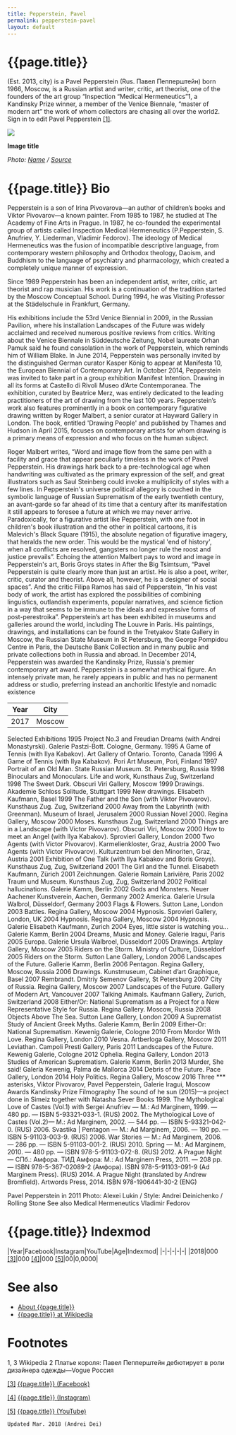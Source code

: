 ```yaml
---
title: Pepperstein, Pavel
permalink: pepperstein-pavel
layout: default
---
```


# {{page.title}}

(Est. 2013, city) is a Pavel Pepperstein (Rus. Павел Пепперштейн) born 1966, Moscow, is a Russian artist and writer, critic, art theorist, one of the founders of the art group “Inspection “Medical Hermeneutics”1, a Kandinsky Prize winner, a member of the Venice Biennale, “master of modern art” the work of whom collectors are chasing all over the world2. Sign in to edit Pavel Pepperstein <span id="a1">[\[1\]](#f1)</span>.

![](/encyclopedia/images/image-name.jpg)

**Image title**

*Photo: [Name](index) / [Source](index)*

# {{page.title}} Bio
Pepperstein  is a son of Irina Pivovarova—an author of children’s books and Viktor Pivovarov—a known painter. From 1985 to 1987, he studied at The Academy of Fine Arts in Prague. In 1987, he co-founded the experimental group of artists called Inspection Medical Hermeneutics (P.Pepperstein, S. Anufriev, Y. Liederman, Vladimir Fedorov). The ideology of Medical Hermeneutics was the fusion of incompatible descriptive language, from contemporary western philosophy and Orthodox theology, Daoism, and Buddhism to the language of psychiatry and pharmacology, which created a completely unique manner of expression.

Since 1989 Pepperstein has been an independent artist, writer, critic, art theorist and rap musician. His work is a continuation of the tradition started by the Moscow Conceptual School. During 1994, he was Visiting Professor at the Städelschule in Frankfurt, Germany.

His exhibitions include the 53rd Venice Biennial in 2009, in the Russian Pavilion, where his installation Landscapes of the Future was widely acclaimed and received numerous positive reviews from critics. Writing about the Venice Biennale in Süddeutsche Zeitung, Nobel laureate Orhan Pamuk said he found consolation in the work of Pepperstein, which reminds him of William Blake. In June 2014, Pepperstein was personally invited by the distinguished German curator Kasper König to appear at Manifesta 10, the European Biennial of Contemporary Art. In October 2014, Pepperstein was invited to take part in a group exhibition Manifest Intention. Drawing in all its forms at Castello di Rivoli Museo d’Arte Contemporanea. The exhibition, curated by Beatrice Merz, was entirely dedicated to the leading practitioners of the art of drawing from the last 100 years. Pepperstein’s work also features prominently in a book on contemporary figurative drawing written by Roger Malbert, a senior curator at Hayward Gallery in London. The book, entitled 'Drawing People' and published by Thames and Hudson in April 2015, focuses on contemporary artists for whom drawing is a primary means of expression and who focus on the human subject.

Roger Malbert writes, “Word and image flow from the same pen with a facility and grace that appear peculiarly timeless in the work of Pavel Pepperstein. His drawings hark back to a pre-technological age when handwriting was cultivated as the primary expression of the self, and great illustrators such as Saul Steinberg could invoke a multiplicity of styles with a few lines. In Pepperstein's universe political allegory is couched in the symbolic language of Russian Suprematism of the early twentieth century, an avant-garde so far ahead of its time that a century after its manifestation it still appears to foresee a future at which we may never arrive. Paradoxically, for a figurative artist like Pepperstein, with one foot in children's book illustration and the other in political cartoons, it is Malevich's Black Square (1915), the absolute negation of figurative imagery, that heralds the new order. This would be the mystical 'end of history', when all conflicts are resolved, gangsters no longer rule the roost and justice prevails”. Echoing the attention Malbert pays to word and image in Pepperstein's art, Boris Groys states in After the Big Tsimtsum, “Pavel Pepperstein is quite clearly more than just an artist. He is also a poet, writer, critic, curator and theorist. Above all, however, he is a designer of social spaces”. And the critic Filipa Ramos has said of Pepperstein, “In his vast body of work, the artist has explored the possibilities of combining linguistics, outlandish experiments, popular narratives, and science fiction in a way that seems to be immune to the ideals and expressive forms of post-perestroika”. Pepperstein’s art has been exhibited in museums and galleries around the world, including The Louvre in Paris. His paintings, drawings, and installations can be found in the Tretyakov State Gallery in Moscow, the Russian State Museum in St Petersburg, the George Pompidou Centre in Paris, the Deutsche Bank Collection and in many public and private collections both in Russia and abroad. In December 2014, Pepperstein was awarded the Kandinsky Prize, Russia's premier contemporary art award. Pepperstein is a somewhat mythical figure. An intensely private man, he rarely appears in public and has no permanent address or studio, preferring instead an anchoritic lifestyle and nomadic existence

|Year|City|
|-|-|
|2017|Moscow|

Selected Exhibitions
1995 Project No.3 and Freudian Dreams (with Andrei Monastyrski). Galerie Pastzi-Bott. Cologne, Germany.
1995 A Game of Tennis (with Ilya Kabakov). Art Gallery of Ontario. Toronto, Canada
1996 A Game of Tennis (with Ilya Kabakov). Pori Art Museum, Pori, Finland
1997 Portrait of an Old Man. State Russian Museum. St. Petersburg, Russia
1998 Binoculars and Monoculars. Life and work, Kunsthaus Zug, Switzerland
1998 The Sweet Dark. Obscuri Viri Gallery, Moscow
1999 Drawings. Akademie Schloss Solitude, Stuttgart
1999 New drawings. Elisabeth Kaufmann, Basel
1999 The Father and the Son (with Viktor Pivovarov). Kunsthaus Zug. Zug, Switzerland
2000 Away from the Labyrinth (with Greenman). Museum of Israel, Jerusalem
2000 Russian Novel 2000. Regina Gallery, Moscow
2000 Moses. Kunsthaus Zug, Switzerland
2000 Things are in a Landscape (with Victor Pivovarov). Obscuri Viri, Moscow
2000 How to meet an Angel (with Ilya Kabakov). Sprovieri Gallery, London
2000 Two Agents (with Victor Pivovarov). Karmelienkloster, Graz, Austria
2000 Two Agents (with Victor Pivovarov). Kulturzentrum bei den Minoriten, Graz, Austria
2001 Exhibition of One Talk (with Ilya Kabakov and Boris Groys). Kunsthaus Zug, Zug, Switzerland
2001 The Girl and the Tunnel. Elisabeth Kaufmann, Zürich
2001 Zeichnungen. Galerie Romain Larivière, Paris
2002 Traum und Museum. Kunsthaus Zug, Zug, Switzerland
2002 Political hallucinations. Galerie Kamm, Berlin
2002 Gods and Monsters. Neuer Aachener Kunstverein, Aachen, Germany
2002 America. Galerie Ursula Walbrol, Düsseldorf, Germany
2003 Flags & Flowers. Sutton Lane, London
2003 Battles. Regina Gallery, Moscow
2004 Hypnosis. Sprovieri Gallery, London, UK
2004 Hypnosis. Regina Gallery, Moscow
2004 Hypnosis. Galerie Elisabeth Kaufmann, Zurich
2004 Eyes, little sister is watching you… Galerie Kamm, Berlin
2004 Dreams, Music and Money. Galerie Iragui, Paris
2005 Europa. Galerie Ursula Walbroel, Düsseldorf
2005 Drawings. Artplay Gallery, Moscow
2005 Riders on the Storm. Ministry of Culture, Düsseldorf
2005 Riders on the Storm. Sutton Lane Gallery, London
2006 Landscapes of the Future. Gallerie Kamm, Berlin
2006 Pentagon. Regina Gallery, Moscow, Russia
2006 Drawings. Kunstmuseum, Cabinet d’art Graphique, Basel
2007 Rembrandt. Dmitriy Semenov Gallery, St Petersburg
2007 City of Russia. Regina Gallery, Moscow
2007 Landscapes of the Future. Gallery of Modern Art, Vancouver
2007 Talking Animals. Kaufmann Gallery, Zurich, Switzerland
2008 Either/Or: National Suprematism as a Project for a New Representative Style for Russia. Regina Gallery. Moscow, Russia
2008 Objects Above The Sea. Sutton Lane Gallery, London
2009 A Suprematist Study of Ancient Greek Myths. Galerie Kamm, Berlin
2009 Either-Or: National Suprematism. Kewenig Galerie, Cologne
2010 From Mordor With Love. Regina Gallery, London
2010 Vesna. Artberloga Gallery, Moscow
2011 Leviathan. Campoli Presti Gallery, Paris
2011 Landscapes of the Future. Kewenig Galerie, Cologne
2012 Ophelia. Regina Gallery, London
2013 Studies of American Suprematism. Galerie Kamm, Berlin
2013 Murder, She said! Galería Kewenig, Palma de Mallorca
2014 Debris of the Future. Pace Gallery, London
2014 Holy Politics. Regina Gallery, Moscow
2016 Three *** asterisks, Viktor Pivovarov, Pavel Pepperstein, Galerie Iragui, Moscow
Awards
Kandinsky Prize
Filmography
The sound of he sun (2015)—a project done in Simeiz together with Natasha Sever
Books
1999. The Mythological Love of Castes (Vol.1) with Sergei Anufriev — М.: Ad Marginem, 1999. — 480 pp. — ISBN 5-93321-033-1. (RUS)
2002. The Mythological Love of Castes (Vol.2)— М.: Ad Marginem, 2002. — 544 pp. — ISBN 5-93321-042-0. (RUS)
2006. Svastika | Pentagon — М.: Ad Marginem, 2006. — 190 pp. — ISBN 5-91103-003-9. (RUS)
2006. War Stories — М.: Ad Marginem, 2006. — 286 pp. — ISBN 5-91103-001-2. (RUS)
2010. Spring — М.: Ad Marginem, 2010. — 480 pp. — ISBN 978-5-91103-072-8. (RUS)
2012. A Prague Night — СПб.: Амфора. ТИД Амфора: М.: Ad Marginem Press, 2011. — 208 pp. — ISBN 978-5-367-02089-2 (Амфора). ISBN 978-5-91103-091-9 (Ad Marginem Press). (RUS)
2014. A Prague Night (translated by Andrew Bromfield). Artwords Press, 2014. ISBN 978-1906441-30-2 (ENG)



Pavel Pepperstein in 2011
Photo: Alexei Lukin / Style: Andrei Deinichenko / Rolling Stone
See also
Medical Hermeneutics
Vladimir Fedorov

# {{page.title}} Indexmod

|Year|Facebook|Instagram|YouTube|Age|Indexmod|
|-|-|-|-|-|
|2018|000 <span id="a3">[\[3\]](#f3)</span>|000 <span id="a4">[\[4\]](#f4)</span>|000 <span id="a5">[\[5\]](#f5)</span>|00|0,0000|


# See also

+ [About {{page.title}}](index)
+ [{{page.title}} at Wikipedia](index)

# Footnotes

1, 3 Wikipedia
2 Платье короля: Павел Пепперштейн дебютирует в роли дизайнера одежды—Vogue Россия 

[[3]](#a3) <span id="f3"></span> [{{page.title}} (Facebook)](index)

[[4]](#a4) <span id="f4"></span> [{{page.title}} (Instagram)](index)

[[5]](#a5) <span id="f5"></span> [{{page.title}} (YouTube)](index)

`Updated Mar. 2018 (Andrei Dei)`
